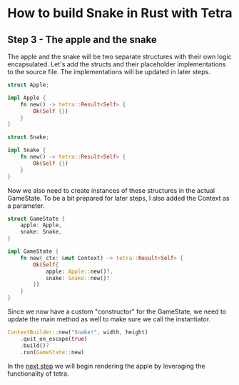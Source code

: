 # How to build Snake in Rust with Tetra
## Step 3 - The apple and the snake
The apple and the snake will be two separate structures with their own logic encapsulated. Let's add the structs and their placeholder implementations to the source file. The implementations will be updated in later steps.

```rust
struct Apple;

impl Apple {
    fn new() -> tetra::Result<Self> {
        Ok(Self {})
    }
}

struct Snake;

impl Snake {
    fn new() -> tetra::Result<Self> {
        Ok(Self {})
    }
}
```
Now we also need to create instances of these structures in the actual GameState. To be a bit prepared for later steps, I also added the Context as a parameter.

```rust
struct GameState {
    apple: Apple,
    snake: Snake,
}

impl GameState {
    fn new(_ctx: &mut Context) -> tetra::Result<Self> {
        Ok(Self{
            apple: Apple::new()?,
            snake: Snake::new()?
        })
    }
}
```
Since we now have a custom "constructor" for the GameState, we need to update the main method as well to make sure we call the instantiator.
```rust
ContextBuilder::new("Snake!", width, height)
    .quit_on_escape(true)
    .build()?
    .run(GameState::new)
```
In the [next step] we will begin rendering the apple by leveraging the functionality of tetra.

[next step]: (step_4.md)